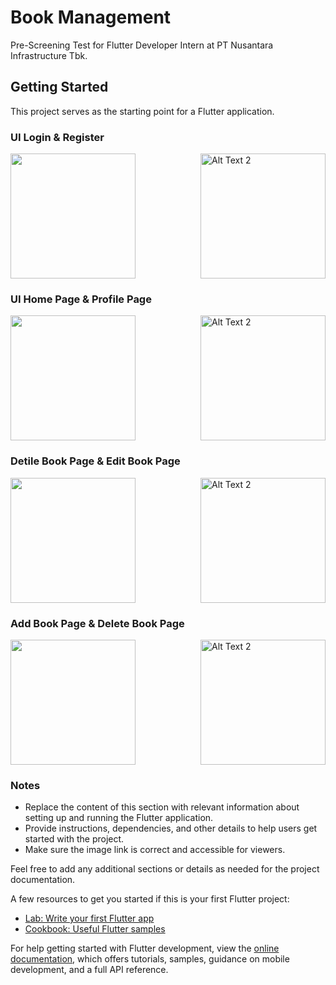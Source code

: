 # Book Management

Pre-Screening Test for Flutter Developer Intern at PT Nusantara Infrastructure Tbk.

## Getting Started

This project serves as the starting point for a Flutter application.


### UI Login & Register
<div style="display: flex; justify-content: space-between;">
    <img src="https://drive.google.com/uc?export=view&id=1kX1vfXObUs2PVTwKWnq8RK3t2IPv14c3" width="200">
    <img src="https://drive.google.com/uc?export=view&id=1CthFUoS5-jbwnKBrxWaD0s5PZ30H7UhC" alt="Alt Text 2" width="200">

</div>

### UI Home Page & Profile Page
<div style="display: flex; justify-content: space-between;">
    <img src="https://drive.google.com/uc?export=view&id=14YzgONgkRa6348bJy-CSF389lxkICwGy" width="200">
    <img src="https://drive.google.com/uc?export=view&id=1V1OtgESB42Chc8zktnfL9oR75ijqsEfn" alt="Alt Text 2" width="200">

</div>

### Detile Book Page & Edit Book Page

<div style="display: flex; justify-content: space-between;">
    <img src="https://drive.google.com/uc?export=view&id=1oevHWRGRtGgNjRAfISphXq29EASwX1bk" width="200">
    <img src="https://drive.google.com/uc?export=view&id=1fK1atZ20yvQdukIUdc4utdBwCBv8FuGJ" alt="Alt Text 2" width="200">
</div>

### Add Book Page & Delete Book Page
<div style="display: flex; justify-content: space-between;">
    <img src="https://drive.google.com/uc?export=view&id=1ULehi6Mbrjzn4ElUCvbxQ-n8yN_lrDrq" width="200">
    <img src="https://drive.google.com/uc?export=view&id=19jiZlzHyIdy-xlJuJJCw0cFIyeVbCCie" alt="Alt Text 2" width="200">
</div>



### Notes

- Replace the content of this section with relevant information about setting up and running the Flutter application.
- Provide instructions, dependencies, and other details to help users get started with the project.
- Make sure the image link is correct and accessible for viewers.

Feel free to add any additional sections or details as needed for the project documentation.

A few resources to get you started if this is your first Flutter project:

- [Lab: Write your first Flutter app](https://docs.flutter.dev/get-started/codelab)
- [Cookbook: Useful Flutter samples](https://docs.flutter.dev/cookbook)

For help getting started with Flutter development, view the
[online documentation](https://docs.flutter.dev/), which offers tutorials,
samples, guidance on mobile development, and a full API reference.
